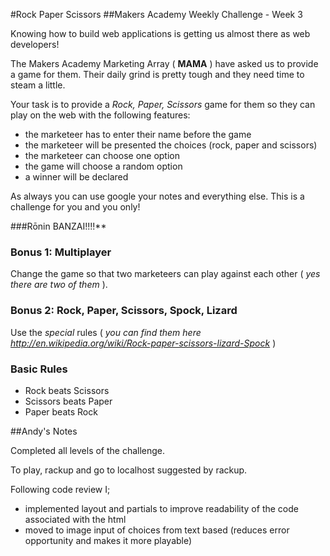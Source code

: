 #Rock Paper Scissors
##Makers Academy Weekly Challenge - Week 3

Knowing how to build web applications is getting us almost there as web developers!

The Makers Academy Marketing Array ( **MAMA** ) have asked us to provide a game for them. Their daily grind is pretty tough and they need time to steam a little.

Your task is to provide a _Rock, Paper, Scissors_ game for them so they can play on the web with the following features:

- the marketeer has to enter their name before the game
- the marketeer will be presented the choices (rock, paper and scissors)
- the marketeer can choose one option
- the game will choose a random option
- a winner will be declared

As always you can use google your notes and everything else. This is a challenge for you and you only!

###Rōnin BANZAI!!!!**

### Bonus 1: Multiplayer

Change the game so that two marketeers can play against each other ( _yes there are two of them_ ).

### Bonus 2: Rock, Paper, Scissors, Spock, Lizard

Use the _special_ rules ( _you can find them here http://en.wikipedia.org/wiki/Rock-paper-scissors-lizard-Spock_ )

### Basic Rules

- Rock beats Scissors
- Scissors beats Paper
- Paper beats Rock

##Andy's Notes

Completed all levels of the challenge.

To play, rackup and go to localhost suggested by rackup.

Following code review I;
- implemented layout and partials to improve readability of the code associated with the html
- moved to image input of choices from text based (reduces error opportunity and makes it more playable)
